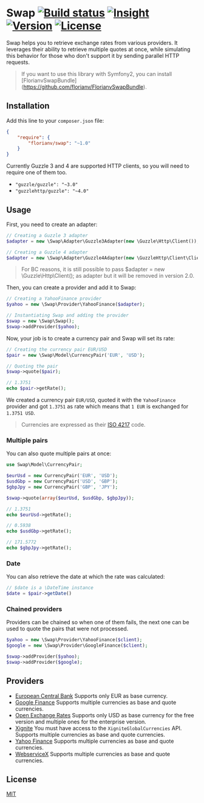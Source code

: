 # Swap [![Build status][travis-image]][travis-url] [![Insight][insight-image]][insight-url] [![Version][version-image]][version-url] [![License][license-image]][license-url]

Swap helps you to retrieve exchange rates from various providers. It leverages their ability to retrieve multiple quotes
at once, while simulating this behavior for those who don't support it by sending parallel HTTP requests.

> If you want to use this library with Symfony2, you can install [FlorianvSwapBundle] (https://github.com/florianv/FlorianvSwapBundle).

## Installation

Add this line to your `composer.json` file:

```json
{
    "require": {
        "florianv/swap": "~1.0"
    }
}
```

Currently Guzzle 3 and 4 are supported HTTP clients, so you will need to require one of them too.

- `"guzzle/guzzle": "~3.0"`
- `"guzzlehttp/guzzle": "~4.0"`

## Usage

First, you need to create an adapter:

```php
// Creating a Guzzle 3 adapter
$adapter = new \Swap\Adapter\Guzzle3Adapter(new \Guzzle\Http\Client());

// Creating a Guzzle 4 adapter
$adapter = new \Swap\Adapter\Guzzle4Adapter(new \GuzzleHttp\Client\Client());
```

> For BC reasons, it is still possible to pass $adapter = new \Guzzle\Http\Client(); as adapter
> but it will be removed in version 2.0.

Then, you can create a provider and add it to Swap:

```php
// Creating a YahooFinance provider
$yahoo = new \Swap\Provider\YahooFinance($adapter);

// Instantiating Swap and adding the provider
$swap = new \Swap\Swap();
$swap->addProvider($yahoo);
```

Now, your job is to create a currency pair and Swap will set its rate:

```php
// Creating the currency pair EUR/USD
$pair = new \Swap\Model\CurrencyPair('EUR', 'USD');

// Quoting the pair
$swap->quote($pair);

// 1.3751
echo $pair->getRate();
```

We created a currency pair `EUR/USD`, quoted it with the `YahooFinance` provider and got `1.3751` as rate
which means that `1 EUR` is exchanged for `1.3751 USD`.

> Currencies are expressed as their [ISO 4217](http://en.wikipedia.org/wiki/ISO_4217) code.

### Multiple pairs

You can also quote multiple pairs at once:

```php
use Swap\Model\CurrencyPair;

$eurUsd = new CurrencyPair('EUR', 'USD');
$usdGbp = new CurrencyPair('USD', 'GBP');
$gbpJpy = new CurrencyPair('GBP', 'JPY');

$swap->quote(array($eurUsd, $usdGbp, $gbpJpy));

// 1.3751
echo $eurUsd->getRate();

// 0.5938
echo $usdGbp->getRate();

// 171.5772
echo $gbpJpy->getRate();
```

### Date

You can also retrieve the date at which the rate was calculated:

```php
// $date is a \DateTime instance
$date = $pair->getDate()
```

### Chained providers

Providers can be chained so when one of them fails, the next one can be used to quote the pairs
that were not processed.

```php
$yahoo = new \Swap\Provider\YahooFinance($client);
$google = new \Swap\Provider\GoogleFinance($client);

$swap->addProvider($yahoo);
$swap->addProvider($google);
```

## Providers

- [European Central Bank](http://www.ecb.europa.eu/home/html/index.en.html)
Supports only EUR as base currency.
- [Google Finance](http://www.google.com/finance)
Supports multiple currencies as base and quote currencies.
- [Open Exchange Rates](https://openexchangerates.org)
Supports only USD as base currency for the free version and multiple ones for the enterprise version.
- [Xignite](https://www.xignite.com)
You must have access to the `XigniteGlobalCurrencies` API.
Supports multiple currencies as base and quote currencies.
- [Yahoo Finance](https://finance.yahoo.com/)
Supports multiple currencies as base and quote currencies.
- [WebserviceX](http://www.webservicex.net/ws/default.aspx)
Supports multiple currencies as base and quote currencies.

## License

[MIT](https://github.com/florianv/swap/blob/master/LICENSE)

[travis-url]: https://travis-ci.org/florianv/swap
[travis-image]: https://travis-ci.org/florianv/swap.svg?branch=master

[insight-url]: https://insight.sensiolabs.com/projects/825d1c3f-839b-47e6-969a-7ddefffe94b1
[insight-image]: https://insight.sensiolabs.com/projects/825d1c3f-839b-47e6-969a-7ddefffe94b1/mini.png

[license-url]: https://packagist.org/packages/florianv/swap
[license-image]: http://img.shields.io/packagist/l/florianv/swap.svg

[version-url]: https://packagist.org/packages/florianv/swap
[version-image]: http://img.shields.io/packagist/v/florianv/swap.svg
